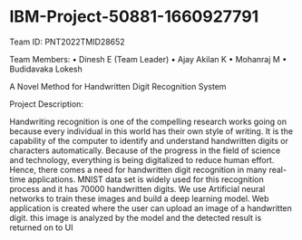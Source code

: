 # IBM-Project-50881-1660927791

Team ID: PNT2022TMID28652

Team Members:
     •	Dinesh E (Team Leader)
     •	Ajay Akilan K
     •	Mohanraj M
     •	Budidavaka Lokesh

A Novel Method for Handwritten Digit Recognition System

Project Description:

Handwriting recognition is one of the compelling research works going on because every individual in this world has their own style of writing. It is the capability of the computer to identify and understand handwritten digits or characters automatically. Because of the progress in the field of science and technology, everything is being digitalized to reduce human effort. Hence, there comes a need for handwritten digit recognition in many real-time applications. MNIST data set is widely used for this recognition process and it has 70000 handwritten digits. We use Artificial neural networks to train these images and build a deep learning model. Web application is created where the user can upload an image of a handwritten digit. this image is analyzed by the model and the detected result is returned on to UI

